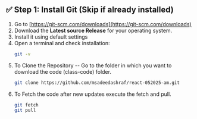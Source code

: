 ## ✅ Step 1: Install Git (Skip if already installed)

1. Go to [https://git-scm.com/downloads](https://git-scm.com/downloads)
2. Download the **Latest source Release** for your operating system.
3. Install it using default settings
4. Open a terminal and check installation:
   ```bash
   git -v
   ```
5. To Clone the Repository -- Go to the folder in which you want to download the code (class-code) folder.
   ```bash
   git clone https://github.com/msadeedashraf/react-052025-am.git
   ```
6. To Fetch the code after new updates execute the fetch and pull.
   ```bash
   git fetch
   git pull
   ```

